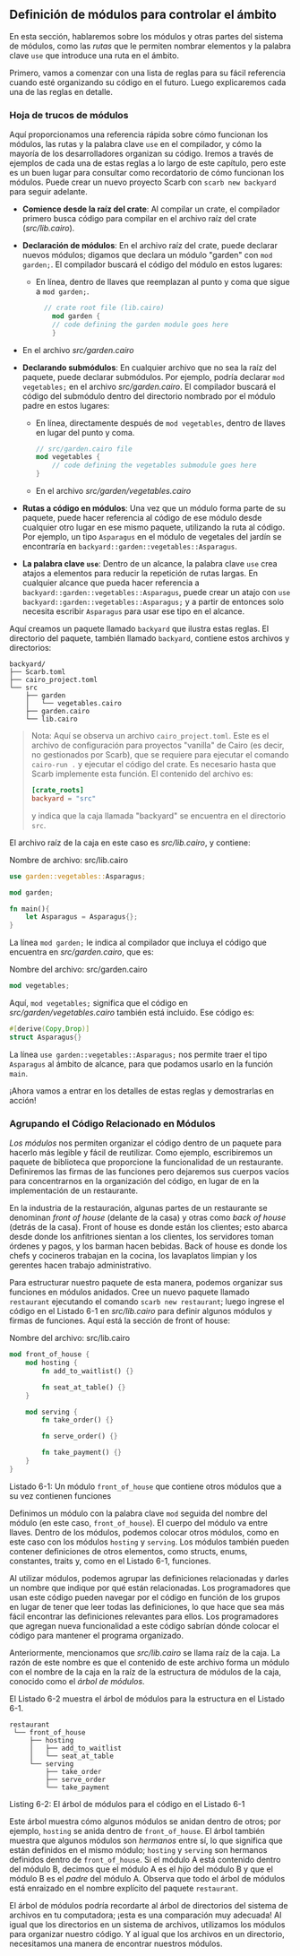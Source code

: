 ## Definición de módulos para controlar el ámbito

En esta sección, hablaremos sobre los módulos y otras partes del sistema de módulos, como las _rutas_ que le permiten nombrar elementos y la palabra clave `use` que introduce una ruta en el ámbito.

Primero, vamos a comenzar con una lista de reglas para su fácil referencia cuando esté organizando su código en el futuro. Luego explicaremos cada una de las reglas en detalle.

### Hoja de trucos de módulos

Aquí proporcionamos una referencia rápida sobre cómo funcionan los módulos, las rutas y la palabra clave `use` en el compilador, y cómo la mayoría de los desarrolladores organizan su código. Iremos a través de ejemplos de cada una de estas reglas a lo largo de este capítulo, pero este es un buen lugar para consultar como recordatorio de cómo funcionan los módulos. Puede crear un nuevo proyecto Scarb con `scarb new backyard` para seguir adelante.

- **Comience desde la raíz del crate**: Al compilar un crate, el compilador primero busca código para compilar en el archivo raíz del crate (_src/lib.cairo_).
- **Declaración de módulos**: En el archivo raíz del crate, puede declarar nuevos módulos; digamos que declara un módulo "garden" con `mod garden;`. El compilador buscará el código del módulo en estos lugares:

  - En línea, dentro de llaves que reemplazan al punto y coma que sigue a `mod garden;`.

    ```rust
      // crate root file (lib.cairo)
        mod garden {
        // code defining the garden module goes here
        }
    ```

- En el archivo _src/garden.cairo_
- **Declarando submódulos**: En cualquier archivo que no sea la raíz del paquete, puede declarar submódulos. Por ejemplo, podría declarar `mod vegetables;` en el archivo _src/garden.cairo_. El compilador buscará el código del submódulo dentro del directorio nombrado por el módulo padre en estos lugares:

  - En línea, directamente después de `mod vegetables`, dentro de llaves en lugar del punto y coma.
    ```rust
    // src/garden.cairo file
    mod vegetables {
        // code defining the vegetables submodule goes here
    }
    ```

  - En el archivo _src/garden/vegetables.cairo_

- **Rutas a código en módulos**: Una vez que un módulo forma parte de su paquete, puede hacer referencia al código de ese módulo desde cualquier otro lugar en ese mismo paquete, utilizando la ruta al código. Por ejemplo, un tipo `Asparagus` en el módulo de vegetales del jardín se encontraría en `backyard::garden::vegetables::Asparagus`.
- **La palabra clave `use`**: Dentro de un alcance, la palabra clave `use` crea atajos a elementos para reducir la repetición de rutas largas. En cualquier alcance que pueda hacer referencia a `backyard::garden::vegetables::Asparagus`, puede crear un atajo con `use backyard::garden::vegetables::Asparagus;` y a partir de entonces solo necesita escribir `Asparagus` para usar ese tipo en el alcance.

Aquí creamos un paquete llamado `backyard` que ilustra estas reglas. El directorio del paquete, también llamado `backyard`, contiene estos archivos y directorios:

```text
backyard/
├── Scarb.toml
├── cairo_project.toml
└── src
    ├── garden
    │   └── vegetables.cairo
    ├── garden.cairo
    └── lib.cairo
```

> Nota: Aquí se observa un archivo `cairo_project.toml`.
> Este es el archivo de configuración para proyectos "vanilla" de Cairo (es decir, no 
> gestionados por Scarb), que se requiere para ejecutar el comando `cairo-run .` y 
> ejecutar el código del crate.
> Es necesario hasta que Scarb implemente esta función. El contenido del archivo es:
>
> ```toml
> [crate_roots]
> backyard = "src"
> ```
>
> y indica que la caja llamada "backyard" se encuentra en el directorio `src`.

El archivo raíz de la caja en este caso es _src/lib.cairo_, y contiene:

<span class="filename">Nombre de archivo: src/lib.cairo</span>

```rust
use garden::vegetables::Asparagus;

mod garden;

fn main(){
    let Asparagus = Asparagus{};
}


```

La línea `mod garden;` le indica al compilador que incluya el código que encuentra en _src/garden.cairo_, que es:

<span class="filename">Nombre del archivo: src/garden.cairo</span>

```rust
mod vegetables;
```

Aquí, `mod vegetables;` significa que el código en _src/garden/vegetables.cairo_ también está incluido. Ese código es:

```rust
#[derive(Copy,Drop)]
struct Asparagus{}
```

La línea `use garden::vegetables::Asparagus;` nos permite traer el tipo `Asparagus` al ámbito de alcance, para que podamos usarlo en la función `main`.

¡Ahora vamos a entrar en los detalles de estas reglas y demostrarlas en acción!

### Agrupando el Código Relacionado en Módulos

_Los módulos_ nos permiten organizar el código dentro de un paquete para hacerlo más legible y fácil de reutilizar. Como ejemplo, escribiremos un paquete de biblioteca que proporcione la funcionalidad de un restaurante. Definiremos las firmas de las funciones pero dejaremos sus cuerpos vacíos para concentrarnos en la organización del código, en lugar de en la implementación de un restaurante.

En la industria de la restauración, algunas partes de un restaurante se denominan _front of house_ (delante de la casa) y otras como _back of house_ (detrás de la casa). Front of house es donde están los clientes; esto abarca desde donde los anfitriones sientan a los clientes, los servidores toman órdenes y pagos, y los barman hacen bebidas. Back of house es donde los chefs y cocineros trabajan en la cocina, los lavaplatos limpian y los gerentes hacen trabajo administrativo.

Para estructurar nuestro paquete de esta manera, podemos organizar sus funciones en módulos anidados. Cree un nuevo paquete llamado `restaurant` ejecutando el comando `scarb new restaurant`; luego ingrese el código en el Listado 6-1 en _src/lib.cairo_ para definir algunos módulos y firmas de funciones. Aquí está la sección de front of house: 

<span class="filename">Nombre del archivo: src/lib.cairo</span>

```rust
mod front_of_house {
    mod hosting {
        fn add_to_waitlist() {}

        fn seat_at_table() {}
    }

    mod serving {
        fn take_order() {}

        fn serve_order() {}

        fn take_payment() {}
    }
}
```

<span class="caption">Listado 6-1: Un módulo `front_of_house` que contiene otros módulos que a su vez contienen funciones</span>

Definimos un módulo con la palabra clave `mod` seguida del nombre del módulo (en este caso, `front_of_house`). El cuerpo del módulo va entre llaves. Dentro de los módulos, podemos colocar otros módulos, como en este caso con los módulos `hosting` y `serving`. Los módulos también pueden contener definiciones de otros elementos, como structs, enums, constantes, traits y, como en el Listado 6-1, funciones.

Al utilizar módulos, podemos agrupar las definiciones relacionadas y darles un nombre que indique por qué están relacionadas. Los programadores que usan este código pueden navegar por el código en función de los grupos en lugar de tener que leer todas las definiciones, lo que hace que sea más fácil encontrar las definiciones relevantes para ellos. Los programadores que agregan nueva funcionalidad a este código sabrían dónde colocar el código para mantener el programa organizado.

Anteriormente, mencionamos que _src/lib.cairo_ se llama raíz de la caja. La razón de este nombre es que el contenido de este archivo forma un módulo con el nombre de la caja en la raíz de la estructura de módulos de la caja, conocido como el _árbol de módulos_.

El Listado 6-2 muestra el árbol de módulos para la estructura en el Listado 6-1.

```text
restaurant
 └── front_of_house
     ├── hosting
     │   ├── add_to_waitlist
     │   └── seat_at_table
     └── serving
         ├── take_order
         ├── serve_order
         └── take_payment
```

<span class="caption">Listing 6-2: El árbol de módulos para el código en el Listado
6-1</span>

Este árbol muestra cómo algunos módulos se anidan dentro de otros; por ejemplo,
`hosting` se anida dentro de `front_of_house`. El árbol también muestra que algunos módulos
son _hermanos_ entre sí, lo que significa que están definidos en el mismo módulo;
`hosting` y `serving` son hermanos definidos dentro de `front_of_house`. Si el módulo
A está contenido dentro del módulo B, decimos que el módulo A es el _hijo_ del módulo B
y que el módulo B es el _padre_ del módulo A. Observa que todo el árbol de módulos está enraizado en el nombre explícito del paquete `restaurant`.

El árbol de módulos podría recordarte al árbol de directorios del sistema de archivos en tu computadora; ¡esta es una comparación muy adecuada! Al igual que los directorios en un sistema de archivos, utilizamos los módulos para organizar nuestro código. Y al igual que los archivos en un directorio, necesitamos una manera de encontrar nuestros módulos.